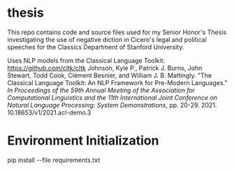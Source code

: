 # thesis
This repo contains code and source files used for my Senior Honor's Thesis investigating the use of negative diction in Cicero's legal and political speeches for the Classics Department of Stanford University.

Uses NLP models from the Classical Language Toolkit:
https://github.com/cltk/cltk
Johnson, Kyle P., Patrick J. Burns, John Stewart, Todd Cook, Clément Besnier, and William J. B. Mattingly. "The Classical Language Toolkit: An NLP Framework for Pre-Modern Languages." _In Proceedings of the 59th Annual Meeting of the Association for Computational Linguistics and the 11th International Joint Conference on Natural Language Processing: System Demonstrations_, pp. 20-29. 2021. 10.18653/v1/2021.acl-demo.3


# Environment Initialization
pip install --file requirements.txt
